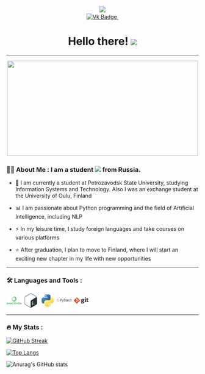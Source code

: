 <div id = "header" align = "center">
  <img src = "https://media.giphy.com/media/Q0MrhO9BUSxKR8RdZC/giphy.gif" width = "100"/>
</div>

<div id="badges" align = "center">
  <a href="https://vk.com/darya_efimova02">
  <img src = "https://img.shields.io/badge/VK-blue?logo=vk&logoColor=white?style=flat" alt="Vk Badge"/>
  </a>
  <img src="https://komarev.com/ghpvc/?username=mu-stardash&style=flat-square&color=blue" alt=""/>
  <br>
  <h1>
  Hello there!
  <img src="https://media.giphy.com/media/l378bC3TlAEMVk2oU/giphy.gif" width="50px"/>
 
</h1>
</div>

---

<div align="center">
  <img src="https://media.giphy.com/media/L8K62iTDkzGX6/giphy.gif" width="500"  height="250"/>
</div>

### :woman_technologist: About Me : I am a student <img src="https://media.giphy.com/media/WUlplcMpOCEmTGBtBW/giphy.gif" width="30"> from Russia.
- :telescope: I am currently a student at Petrozavodsk State University, studying Information Systems and Technology. Also I was an exchange student at the University of Oulu, Finland

- :bar_chart: I am passionate about Python programming and the field of Artificial Intelligence, including NLP

- :zap: In my leisure time, I study foreign languages and take courses on various platforms

- :star: After graduation, I plan to move to Finland, where I will start an exciting new chapter in my life with new opportunities

---

### :hammer_and_wrench: Languages and Tools :
<div>
  <img src="https://github.com/devicons/devicon/blob/master/icons/anaconda/anaconda-original-wordmark.svg" title="Anaconda" alt="Anaconda" wirth="40" height="40">
  <img src="https://github.com/devicons/devicon/blob/master/icons/bash/bash-original.svg" title="Bash" alt="Bash" wirth="40" height="40">
  <img src="https://github.com/devicons/devicon/blob/master/icons/python/python-original.svg" title="Python" alt="Python" wirth="40" height="40">
  <img src="https://github.com/devicons/devicon/blob/master/icons/pytorch/pytorch-original-wordmark.svg" title="Pytorch" alt="Pytorch" wirth="40" height="40">
  <img src="https://github.com/devicons/devicon/blob/master/icons/git/git-original-wordmark.svg" title="Git" **alt="Git" width="40" height="40"/>
</div>

---

### :fire: My Stats :
<!--
[![GitHub Streak](http://github-readme-streak-stats.herokuapp.com?user=mu-stardash&theme=dark&hide_border=true&date_format=M%20j%5B%2C%20Y%5D&stroke=DD0A0A)](https://git.io/streak-stats)

[![Top Langs](https://github-readme-stats.vercel.app/api/top-langs/?username=mu-stardash&layout=compact&theme=vision-friendly-dark)](https://github.com/anuraghazra/github-readme-stats)


![Anurag's GitHub stats](https://github-readme-stats.vercel.app/api?username=mu-stardash&show_icons=true&theme=cobalt)

-->

[![GitHub Streak](https://streak-stats.demolab.com/?user=mu-stardash&theme=dark&hide_border=true&date_format=M%20j%5B%2C%20Y%5D&stroke=DD0A0A)](https://git.io/streak-stats)


[![Top Langs](https://github-readme-stats.vercel.app/api/top-langs/?username=mu-stardash&hide=html&layout=compact&theme=tokyonight&exclude_repo=Diplom&langs_count=8)](https://github.com/anuraghazra/github-readme-stats)

![Anurag's GitHub stats](https://github-readme-stats.vercel.app/api?username=mu-stardash&count_private=true&theme=cobalt&show_icons=true)



<!--
Here are some ideas to get you started:

- 🔭 I’m currently working on ...
- 🌱 I’m currently learning ...
- 👯 I’m looking to collaborate on ...
- 🤔 I’m looking for help with ...
- 💬 Ask me about ...
- 📫 How to reach me: ...
- 😄 Pronouns: ...
- ⚡ Fun fact: ...
-->
